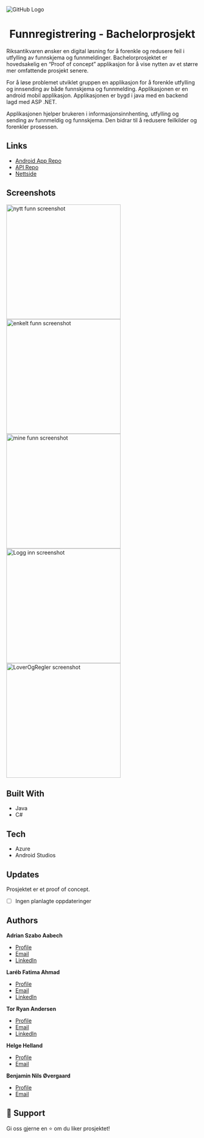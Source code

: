 ![GitHub Logo](https://github.com/T0rRA/Funnregistrering/blob/main/ReadMeFiles/pics/Header.jpg)
<h1 align="center">Funnregistrering - Bachelorprosjekt<project-name></h1>

<p align="left">Riksantikvaren ønsker en digital løsning for å forenkle og redusere feil i utfylling av funnskjema og funnmeldinger. Bachelorprosjektet er hovedsakelig en “Proof of concept” applikasjon for å vise nytten av et større mer omfattende prosjekt senere. 

For å løse problemet utviklet gruppen en applikasjon for å forenkle utfylling og innsending av både funnskjema og funnmelding. Applikasjonen er en android mobil applikasjon. Applikasjonen er bygd i java med en backend lagd med ASP .NET.

Applikasjonen hjelper brukeren i informasjonsinnhenting, utfylling og sending av funnmeldig og funnskjema. Den bidrar til å redusere feilkilder og forenkler prosessen.
<project-description></p>

## Links

  - [Android App Repo](https://github.com/T0rRA/Funnregistrering "Android applikasjon Master Repo")
  - [API Repo](https://github.com/T0rRA/Funnregistrering/tree/APIMaster3 "API Master Repo")
  - [Nettside](https://t0rra.github.io/Funnregistrering/ "Bachelorgruppens side om prosjektet og applikasjonen")


## Screenshots
  <img src="https://github.com/T0rRA/Funnregistrering/blob/main/ReadMeFiles/screens/RegistrerNyeFunn.png" alt="nytt funn screenshot " width="300"/>  <img src="https://github.com/T0rRA/Funnregistrering/blob/main/ReadMeFiles/screens/EnkeltFunn.png" alt="enkelt funn screenshot" width="300"/>
  <img src="https://github.com/T0rRA/Funnregistrering/blob/main/ReadMeFiles/screens/MineFunn.png" alt="mine funn screenshot" width="300"/>
  <img src="https://github.com/T0rRA/Funnregistrering/blob/main/ReadMeFiles/screens/LoggInn.png" alt="Logg inn screenshot" width="300"/>
  <img src="https://github.com/T0rRA/Funnregistrering/blob/main/ReadMeFiles/screens/LoverOgRegler1.png" alt="LoverOgRegler screenshot" width="300"/>

## Built With
- Java
- C#
  
## Tech
- Azure
- Android Studios

## Updates
Prosjektet er et proof of concept. 
- [ ] Ingen planlagte oppdateringer

## Authors

**Adrian Szabo Aabech**

- [Profile](https://github.com/maplesyrup18 "Adrian S.A.")
- [Email](mailto:aceasa08@hotmail.com?subject=Hi "Hi!")
- [LinkedIn](https://www.linkedin.com/in/adrian-szabo-aabech-3a2213157/ "Welcome")

**Laréb Fatima Ahmad**

- [Profile](https://github.com/fatimaaaaaaa "fatimaaaaaaa")
- [Email](mailto:lfahmad98@gmail.com?subject=Hi "Hi!")
- [LinkedIn](https://www.linkedin.com/in/lar%C3%A9b-fatima-ahmad-9271b8152// "Welcome")

**Tor Ryan Andersen**

- [Profile](https://github.com/T0rRA "T0rRA ")
- [Email](mailto:tor.ryan.andersen@gmail.com?subject=Hi "Hi!")
- [LinkedIn](https://www.linkedin.com/in/tor-ryan-andersen-59b842204/ "Welcome")

**Helge Helland**

- [Profile](https://github.com/HelgeHelland "HelgeHelland ")
- [Email](mailto:helghelland@gmail.com?subject=Hi "Hi!")

**Benjamin Nils Øvergaard**

- [Profile](https://github.com/Benjami "Benjami ")
- [Email](mailto:ben.overgaard@gmail.com?subject=Hi "Hi!")

## 🤝 Support

Gi oss gjerne en ⭐️ om du liker prosjektet!
